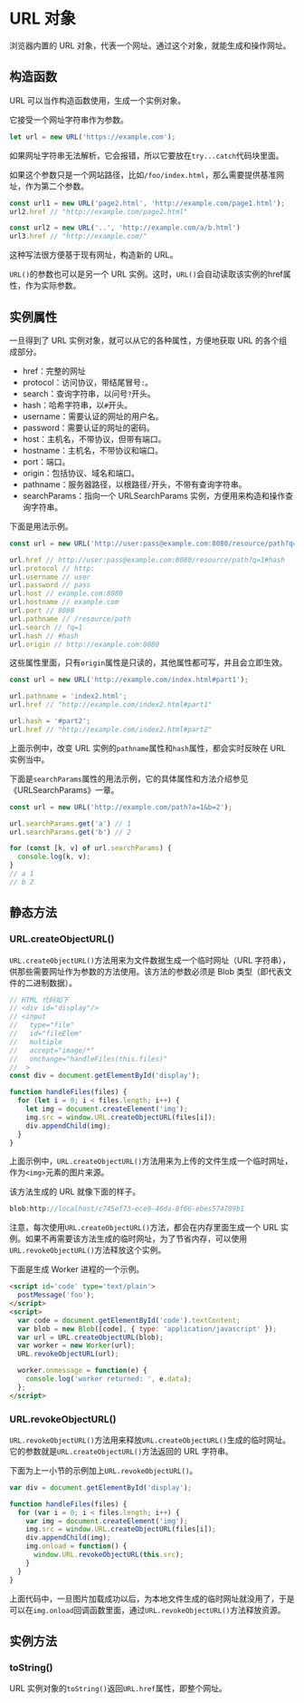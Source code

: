 # URL 对象

浏览器内置的 URL 对象，代表一个网址。通过这个对象，就能生成和操作网址。

## 构造函数

URL 可以当作构造函数使用，生成一个实例对象。

它接受一个网址字符串作为参数。

```javascript
let url = new URL('https://example.com');
```

如果网址字符串无法解析，它会报错，所以它要放在`try...catch`代码块里面。

如果这个参数只是一个网站路径，比如`/foo/index.html`，那么需要提供基准网址，作为第二个参数。

```javascript
const url1 = new URL('page2.html', 'http://example.com/page1.html');
url2.href // "http://example.com/page2.html"

const url2 = new URL('..', 'http://example.com/a/b.html')
url3.href // "http://example.com/"
```

这种写法很方便基于现有网址，构造新的 URL。

`URL()`的参数也可以是另一个 URL 实例。这时，`URL()`会自动读取该实例的href属性，作为实际参数。

## 实例属性

一旦得到了 URL 实例对象，就可以从它的各种属性，方便地获取 URL 的各个组成部分。

- href：完整的网址
- protocol：访问协议，带结尾冒号`:`。
- search：查询字符串，以问号`?`开头。
- hash：哈希字符串，以`#`开头。
- username：需要认证的网址的用户名。
- password：需要认证的网址的密码。
- host：主机名，不带协议，但带有端口。
- hostname：主机名，不带协议和端口。
- port：端口。
- origin：包括协议、域名和端口。
- pathname：服务器路径，以根路径`/`开头，不带有查询字符串。
- searchParams：指向一个 URLSearchParams 实例，方便用来构造和操作查询字符串。

下面是用法示例。

```javascript
const url = new URL('http://user:pass@example.com:8080/resource/path?q=1#hash');

url.href // http://user:pass@example.com:8080/resource/path?q=1#hash
url.protocol // http:
url.username // user
url.password // pass
url.host // example.com:8080
url.hostname // example.com
url.port // 8080
url.pathname // /resource/path
url.search // ?q=1
url.hash // #hash
url.origin // http://example.com:8080 
```

这些属性里面，只有`origin`属性是只读的，其他属性都可写，并且会立即生效。

```javascript
const url = new URL('http://example.com/index.html#part1');

url.pathname = 'index2.html';
url.href // "http://example.com/index2.html#part1"

url.hash = '#part2';
url.href // "http://example.com/index2.html#part2"
```

上面示例中，改变 URL 实例的`pathname`属性和`hash`属性，都会实时反映在 URL 实例当中。

下面是`searchParams`属性的用法示例，它的具体属性和方法介绍参见 《URLSearchParams》一章。

```javascript
const url = new URL('http://example.com/path?a=1&b=2');

url.searchParams.get('a') // 1
url.searchParams.get('b') // 2

for (const [k, v] of url.searchParams) {
  console.log(k, v);
}
// a 1
// b 2
```

## 静态方法

### URL.createObjectURL()

`URL.createObjectURL()`方法用来为文件数据生成一个临时网址（URL 字符串），供那些需要网址作为参数的方法使用。该方法的参数必须是 Blob 类型（即代表文件的二进制数据）。

```javascript
// HTML 代码如下
// <div id="display"/>
// <input
//   type="file"
//   id="fileElem"
//   multiple
//   accept="image/*"
//   onchange="handleFiles(this.files)"
//  >
const div = document.getElementById('display');

function handleFiles(files) {
  for (let i = 0; i < files.length; i++) {
    let img = document.createElement('img');
    img.src = window.URL.createObjectURL(files[i]);
    div.appendChild(img);
  }
}
```

上面示例中，`URL.createObjectURL()`方法用来为上传的文件生成一个临时网址，作为`<img>`元素的图片来源。

该方法生成的 URL 就像下面的样子。

```javascript
blob:http://localhost/c745ef73-ece9-46da-8f66-ebes574789b1
```

注意，每次使用`URL.createObjectURL()`方法，都会在内存里面生成一个 URL 实例。如果不再需要该方法生成的临时网址，为了节省内存，可以使用`URL.revokeObjectURL()`方法释放这个实例。

下面是生成 Worker 进程的一个示例。

```html
<script id='code' type='text/plain'>
  postMessage('foo');
</script>
<script>
  var code = document.getElementById('code').textContent;
  var blob = new Blob([code], { type: 'application/javascript' });
  var url = URL.createObjectURL(blob);
  var worker = new Worker(url);
  URL.revokeObjectURL(url);

  worker.onmessage = function(e) {
    console.log('worker returned: ', e.data);
  };
</script>
```

### URL.revokeObjectURL()

`URL.revokeObjectURL()`方法用来释放`URL.createObjectURL()`生成的临时网址。它的参数就是`URL.createObjectURL()`方法返回的 URL 字符串。

下面为上一小节的示例加上`URL.revokeObjectURL()`。

```javascript
var div = document.getElementById('display');

function handleFiles(files) {
  for (var i = 0; i < files.length; i++) {
    var img = document.createElement('img');
    img.src = window.URL.createObjectURL(files[i]);
    div.appendChild(img);
    img.onload = function() {
      window.URL.revokeObjectURL(this.src);
    }
  }
}
```

上面代码中，一旦图片加载成功以后，为本地文件生成的临时网址就没用了，于是可以在`img.onload`回调函数里面，通过`URL.revokeObjectURL()`方法释放资源。

## 实例方法

### toString()

URL 实例对象的`toString()`返回`URL.href`属性，即整个网址。

